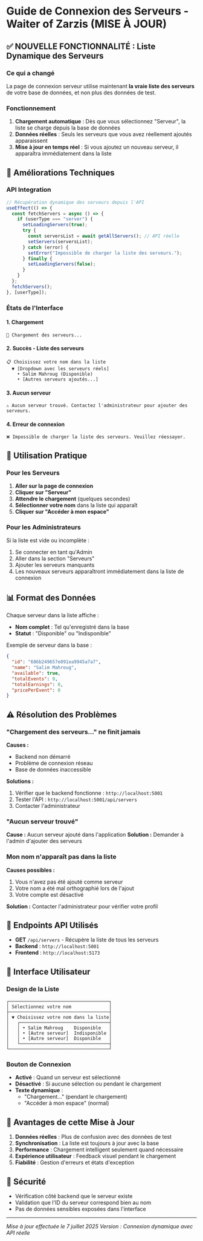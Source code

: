 # Guide de Connexion des Serveurs - Waiter of Zarzis (MISE À JOUR)

## ✅ NOUVELLE FONCTIONNALITÉ : Liste Dynamique des Serveurs

### Ce qui a changé

La page de connexion serveur utilise maintenant **la vraie liste des serveurs** de votre base de données, et non plus des données de test.

### Fonctionnement

1. **Chargement automatique** : Dès que vous sélectionnez "Serveur", la liste se charge depuis la base de données
2. **Données réelles** : Seuls les serveurs que vous avez réellement ajoutés apparaissent
3. **Mise à jour en temps réel** : Si vous ajoutez un nouveau serveur, il apparaîtra immédiatement dans la liste

## 🔧 Améliorations Techniques

### API Integration

```typescript
// Récupération dynamique des serveurs depuis l'API
useEffect(() => {
  const fetchServers = async () => {
    if (userType === "server") {
      setLoadingServers(true);
      try {
        const serversList = await getAllServers(); // API réelle
        setServers(serversList);
      } catch (error) {
        setError("Impossible de charger la liste des serveurs.");
      } finally {
        setLoadingServers(false);
      }
    }
  };
  fetchServers();
}, [userType]);
```

### États de l'Interface

#### 1. Chargement

```
🔄 Chargement des serveurs...
```

#### 2. Succès - Liste des serveurs

```
📋 Choisissez votre nom dans la liste
  ▼ [Dropdown avec les serveurs réels]
    • Salim Mahroug (Disponible)
    • [Autres serveurs ajoutés...]
```

#### 3. Aucun serveur

```
⚠️ Aucun serveur trouvé. Contactez l'administrateur pour ajouter des serveurs.
```

#### 4. Erreur de connexion

```
❌ Impossible de charger la liste des serveurs. Veuillez réessayer.
```

## 🚀 Utilisation Pratique

### Pour les Serveurs

1. **Aller sur la page de connexion**
2. **Cliquer sur "Serveur"**
3. **Attendre le chargement** (quelques secondes)
4. **Sélectionner votre nom** dans la liste qui apparaît
5. **Cliquer sur "Accéder à mon espace"**

### Pour les Administrateurs

Si la liste est vide ou incomplète :

1. Se connecter en tant qu'Admin
2. Aller dans la section "Serveurs"
3. Ajouter les serveurs manquants
4. Les nouveaux serveurs apparaîtront immédiatement dans la liste de connexion

## 📊 Format des Données

Chaque serveur dans la liste affiche :

- **Nom complet** : Tel qu'enregistré dans la base
- **Statut** : "Disponible" ou "Indisponible"

Exemple de serveur dans la base :

```json
{
  "id": "686b249657e091ea9945a7a7",
  "name": "Salim Mahroug",
  "available": true,
  "totalEvents": 0,
  "totalEarnings": 0,
  "pricePerEvent": 0
}
```

## ⚠️ Résolution des Problèmes

### "Chargement des serveurs..." ne finit jamais

**Causes :**

- Backend non démarré
- Problème de connexion réseau
- Base de données inaccessible

**Solutions :**

1. Vérifier que le backend fonctionne : `http://localhost:5001`
2. Tester l'API : `http://localhost:5001/api/servers`
3. Contacter l'administrateur

### "Aucun serveur trouvé"

**Cause :** Aucun serveur ajouté dans l'application
**Solution :** Demander à l'admin d'ajouter des serveurs

### Mon nom n'apparaît pas dans la liste

**Causes possibles :**

1. Vous n'avez pas été ajouté comme serveur
2. Votre nom a été mal orthographié lors de l'ajout
3. Votre compte est désactivé

**Solution :** Contacter l'administrateur pour vérifier votre profil

## 🔗 Endpoints API Utilisés

- **GET** `/api/servers` - Récupère la liste de tous les serveurs
- **Backend** : `http://localhost:5001`
- **Frontend** : `http://localhost:5173`

## 📱 Interface Utilisateur

### Design de la Liste

```
┌─────────────────────────────────────┐
│ Sélectionnez votre nom              │
├─────────────────────────────────────┤
│ ▼ Choisissez votre nom dans la liste│
│   ┌─────────────────────────────────┤
│   │ • Salim Mahroug    Disponible   │
│   │ • [Autre serveur]  Indisponible │
│   │ • [Autre serveur]  Disponible   │
│   └─────────────────────────────────┤
└─────────────────────────────────────┘
```

### Bouton de Connexion

- **Activé** : Quand un serveur est sélectionné
- **Désactivé** : Si aucune sélection ou pendant le chargement
- **Texte dynamique** :
  - "Chargement..." (pendant le chargement)
  - "Accéder à mon espace" (normal)

## 🎯 Avantages de cette Mise à Jour

1. **Données réelles** : Plus de confusion avec des données de test
2. **Synchronisation** : La liste est toujours à jour avec la base
3. **Performance** : Chargement intelligent seulement quand nécessaire
4. **Expérience utilisateur** : Feedback visuel pendant le chargement
5. **Fiabilité** : Gestion d'erreurs et états d'exception

## 🔐 Sécurité

- Vérification côté backend que le serveur existe
- Validation que l'ID du serveur correspond bien au nom
- Pas de données sensibles exposées dans l'interface

---

_Mise à jour effectuée le 7 juillet 2025_
_Version : Connexion dynamique avec API réelle_
